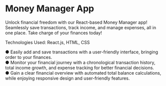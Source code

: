 # Money Manager App

Unlock financial freedom with our React-based Money Manager app! Seamlessly save transactions, track income, and manage expenses, all in one place. Take charge of your finances today!

Technologies Used: React.js, HTML, CSS

● Easily add and save transactions with a user-friendly interface, bringing order to your finances.           
● Monitor your financial journey with a chronological transaction history, total income growth, and expense tracking for better financial decisions.            
● Gain a clear financial overview with automated total balance calculations, while enjoying responsive design and user-friendly features.
